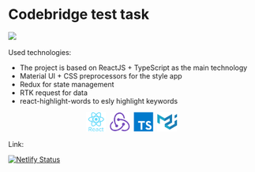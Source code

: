 # Codebridge test task

<img src="https://lh6.googleusercontent.com/-_TpFl9MfiO4/AAAAAAAAAAI/AAAAAAAAAAA/iOId_Xf9zG4/s88-p-k-no-ns-nd/photo.jpg" width="40px">

Used technologies:

  - The project is based on ReactJS + TypeScript as the main technology
  - Material UI + CSS preprocessors for the style app
  - Redux for state management
  - RTK request for data
  - react-highlight-words to esly highlight keywords

<div align="center">
  <img src="https://github.com/devicons/devicon/blob/master/icons/react/react-original-wordmark.svg" title="React" alt="React" width="40"         height="40"/>&nbsp;
  <img src="https://github.com/devicons/devicon/blob/master/icons/redux/redux-original.svg" title="Redux" alt="Redux " width="40" height="40"/>&nbsp;
  <img src="https://github.com/devicons/devicon/blob/master/icons/typescript/typescript-original.svg" title="TypeScript" **alt="TypeScript" width="40"   height="40"/>&nbsp;
  <img src="https://github.com/devicons/devicon/blob/master/icons/materialui/materialui-original.svg" title="Material UI" alt="Material UI" width="40" height="40"/>&nbsp;
</div>

  Link: 
  
  [![Netlify Status](https://api.netlify.com/api/v1/badges/cf89cdee-be74-4e8f-82a8-949955613031/deploy-status)](https://codebridge-test-task-f3an.netlify.app)
